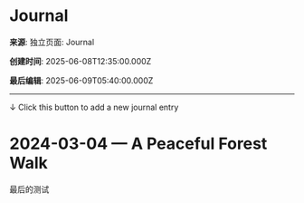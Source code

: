 # Journal

**来源**: 独立页面: Journal

**创建时间**: 2025-06-08T12:35:00.000Z

**最后编辑**: 2025-06-09T05:40:00.000Z

---

↓ Click this button to add a new journal entry

# 2024-03-04 — A Peaceful Forest Walk

 最后的测试



